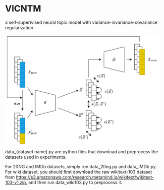 # VICNTM
a self-superivised neural topic model with variance-invariance-covariance regularization

<img src=sslntm.png width=500px>

data_{dataset name}.py are python files that download and preprocess the datasets used in experiments.

For 20NG and IMDb datasets, simply run data_20ng.py and data_IMDb.py.
For wiki dataset, you should first download the raw wikitext-103 dataset from https://s3.amazonaws.com/research.metamind.io/wikitext/wikitext-103-v1.zip, and then run data_wiki103.py to preprocess it.

